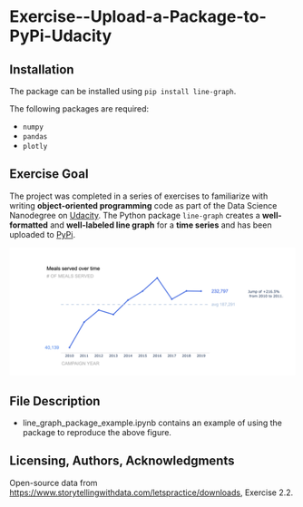 # Exercise--Upload-a-Package-to-PyPi-Udacity

## Installation
 The package can be installed using `pip install line-graph`. <br>
 
 The following packages are required:
 - `numpy`
 - `pandas`
 - `plotly`

## Exercise Goal

The project was completed in a series of exercises to familiarize with writing **object-oriented programming** code as part of the Data Science Nanodegree on [Udacity](www.udacity.com).
The Python package `line-graph` creates a **well-formatted** and **well-labeled line graph** for a **time series** and has been uploaded to [PyPi](www.pypi.org).

![Image](meals_served_overtime.png)

## File Description

- line_graph_package_example.ipynb contains an example of using the package to reproduce the above figure.


## Licensing, Authors, Acknowledgments

Open-source data from https://www.storytellingwithdata.com/letspractice/downloads, Exercise 2.2.
